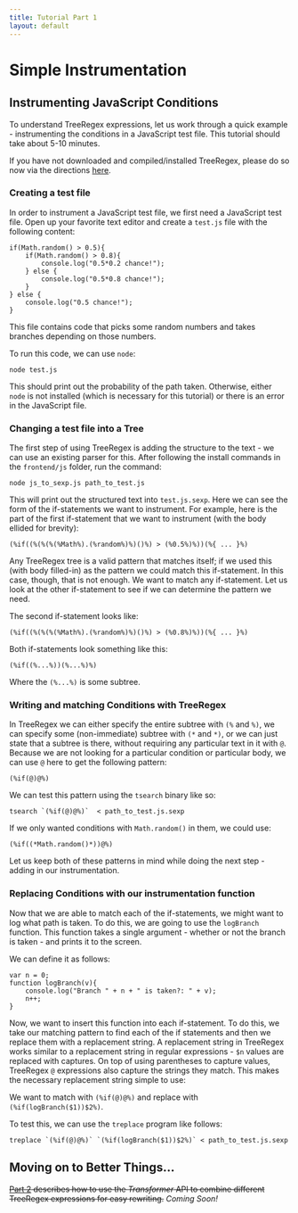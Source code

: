 ```yaml
---
title: Tutorial Part 1
layout: default
---
```


# Simple Instrumentation
## Instrumenting JavaScript Conditions
To understand TreeRegex expressions, let us work through a quick example - instrumenting the conditions in a JavaScript test file.  This tutorial should take about 5-10 minutes.

If you have not downloaded and compiled/installed TreeRegex, please do so now via the directions [here](download.md).

### Creating a test file
In order to instrument a JavaScript test file, we first need a JavaScript test file.  Open up your favorite text editor and create a `test.js` file with the following content:

~~~~
if(Math.random() > 0.5){
    if(Math.random() > 0.8){
        console.log("0.5*0.2 chance!");
    } else {
        console.log("0.5*0.8 chance!");
    }
} else {
    console.log("0.5 chance!");
}
~~~~

This file contains code that picks some random numbers and takes branches depending on those numbers.

To run this code, we can use `node`:

    node test.js

This should print out the probability of the path taken.  Otherwise, either `node` is not installed (which is necessary for this tutorial) or there is an error in the JavaScript file.

### Changing a test file into a Tree

The first step of using TreeRegex is adding the structure to the text - we can use an existing parser for this.  After following the install commands in the `frontend/js` folder, run the command:

    node js_to_sexp.js path_to_test.js

This will print out the structured text into `test.js.sexp`.  Here we can see the form of the if-statements we want to instrument.  For example, here is the part of the first if-statement that we want to instrument (with the body ellided for brevity):

    (%if((%(%(%(%Math%).(%random%)%)()%) > (%0.5%)%))(%{ ... }%)

Any TreeRegex tree is a valid pattern that matches itself; if we used this (with body filled-in) as the pattern we could match this if-statement.  In this case, though, that is not enough.  We want to match any if-statement.  Let us look at  the other if-statement to see if we can determine the pattern we need.

The second if-statement looks like:

    (%if((%(%(%(%Math%).(%random%)%)()%) > (%0.8%)%))(%{ ... }%)

Both if-statements look something like this:

    (%if((%...%))(%...%)%)

Where the `(%...%)` is some subtree.

### Writing and matching Conditions with TreeRegex

In TreeRegex we can either specify the entire subtree with `(%` and `%)`, we can specify some (non-immediate) subtree with `(*` and `*)`, or we can just state that a subtree is there, without requiring any particular text in it with `@`.  Because we are not looking for a particular condition or particular body, we can use `@` here to get the following pattern:

    (%if(@)@%)

We can test this pattern using the `tsearch` binary like so:

~~~~
tsearch `(%if(@)@%)`  < path_to_test.js.sexp
~~~~

If we only wanted conditions with `Math.random()` in them, we could use:

    (%if((*Math.random()*))@%)

Let us keep both of these patterns in mind while doing the next step - adding in our instrumentation.

### Replacing Conditions with our instrumentation function

Now that we are able to match each of the if-statements, we might want to log what path is taken.  To do this, we are going to use the `logBranch` function.  This function takes a single argument - whether or not the branch is taken - and prints it to the screen.

We can define it as follows:

~~~~
var n = 0;
function logBranch(v){
	console.log("Branch " + n + " is taken?: " + v);
	n++;
}
~~~~

Now, we want to insert this function into each if-statement.  To do this, we take our matching pattern to find each of the if statements and then we replace them with a replacement string.  A replacement string in TreeRegex works similar to a replacement string in regular expressions - `$n` values are replaced with captures.  On top of using parentheses to capture values, TreeRegex `@` expressions also capture the strings they match.  This makes the necessary replacement string simple to use:

We want to match with `(%if(@)@%)` and replace with `(%if(logBranch($1))$2%)`.

To test this, we can use the `treplace` program like follows:

~~~~
treplace `(%if(@)@%)` `(%if(logBranch($1))$2%)` < path_to_test.js.sexp
~~~~

## Moving on to Better Things...
~~[Part 2](tutorial-part-2.md) describes how to use the *Transformer* API to combine different TreeRegex expressions for easy rewriting.~~ *Coming Soon!*
